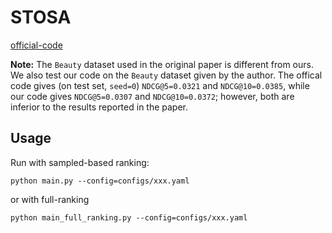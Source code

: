 

# STOSA


[official-code](https://github.com/zfan20/STOSA)



**Note:** The `Beauty` dataset used in the original paper is different from ours. We also test our code on the `Beauty` dataset given by the author. The offical code gives (on test set, `seed=0`) `NDCG@5=0.0321` and `NDCG@10=0.0385`, while our code gives `NDCG@5=0.0307` and `NDCG@10=0.0372`; however, both are inferior to the results reported in the paper.

## Usage


Run with sampled-based ranking:

    python main.py --config=configs/xxx.yaml

or with full-ranking

    python main_full_ranking.py --config=configs/xxx.yaml


